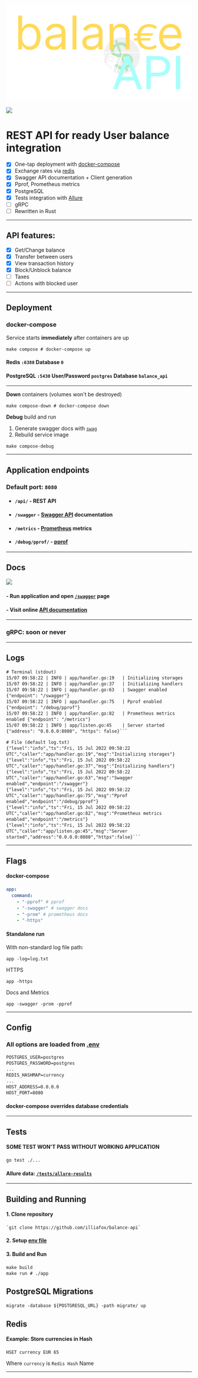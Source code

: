 ![logo](docs/logo.svg)

[![](https://img.shields.io/badge/-Swagger%20Docs-informational?style=flat&logo=swagger&color=blue&labelColor=gray)](https://validator.swagger.io/?url=https://raw.githubusercontent.com/illiafox/balance-api/master/docs/swagger.yaml)

# REST API for ready User balance integration

- [x] One-tap deployment with [docker-compose](#deployment)
- [x] Exchange rates via [redis]()
- [x] Swagger API documentation + Client generation
- [x] Pprof, Prometheus metrics
- [x] PostgreSQL
- [x] Tests integration with [Allure](https://www.allure.com/)
- [ ] gRPC
- [ ] Rewritten in Rust

---

## API features:

- [x] Get/Change balance
- [x] Transfer between users
- [x] View transaction history
- [x] Block/Unblock balance
- [ ] Taxes
- [ ] Actions with blocked user 

---

## Deployment

### docker-compose

Service starts **immediately** after containers are up

```shell
make compose # docker-compose up
```

#### Redis `:6380` **Database** `0`

#### PostgreSQL `:5430`  **User/Password** `postgres` **Database** `balance_api`

---

**Down** containers (volumes won't be destroyed)

```shell
make compose-down # docker-compose down
```

**Debug** build and run

1) Generate swagger docs with [`swag`](https://github.com/swaggo/swag)
2) Rebuild service image

```shell
make compose-debug 
```

---

## Application endpoints

### Default port: `8080`

- #### `/api/` - REST API
- #### `/swagger` - [Swagger API](https://validator.swagger.io/?url=https://raw.githubusercontent.com/illiafox/balance-api/master/docs/swagger.yaml) documentation
- #### `/metrics` - [Prometheus](https://github.com/prometheus/client_golang) metrics
- #### `/debug/pprof/` - [pprof](https://pkg.go.dev/runtime/pprof)

--- 

## Docs

[![](https://img.shields.io/badge/-Swagger%20Docs-informational?style=for-the-badge&logo=swagger&color=blue&labelColor=gray)](https://validator.swagger.io/?url=https://raw.githubusercontent.com/illiafox/balance-api/master/docs/swagger.yaml)

#### - Run application and open [`/swagger`](http://0.0.0.0:8080/swagger) page

#### - Visit online [API documentation](https://validator.swagger.io/?url=https://raw.githubusercontent.com/illiafox/balance-api/master/docs/swagger.yaml)

---

### gRPC: soon or never

---

## Logs

```shell
# Terminal (stdout)
15/07 09:58:22 | INFO | app/handler.go:19 	| Initializing storages
15/07 09:58:22 | INFO | app/handler.go:37 	| Initializing handlers
15/07 09:58:22 | INFO | app/handler.go:63 	| Swagger enabled {"endpoint": "/swagger"}
15/07 09:58:22 | INFO | app/handler.go:75 	| Pprof enabled {"endpoint": "/debug/pprof"}
15/07 09:58:22 | INFO | app/handler.go:82 	| Prometheus metrics enabled {"endpoint": "/metrics"}
15/07 09:58:22 | INFO | app/listen.go:45 	| Server started {"address": "0.0.0.0:8080", "https": false}```
```

```shell
# File (default log.txt)
{"level":"info","ts":"Fri, 15 Jul 2022 09:58:22 UTC","caller":"app/handler.go:19","msg":"Initializing storages"}
{"level":"info","ts":"Fri, 15 Jul 2022 09:58:22 UTC","caller":"app/handler.go:37","msg":"Initializing handlers"}
{"level":"info","ts":"Fri, 15 Jul 2022 09:58:22 UTC","caller":"app/handler.go:63","msg":"Swagger enabled","endpoint":"/swagger"}
{"level":"info","ts":"Fri, 15 Jul 2022 09:58:22 UTC","caller":"app/handler.go:75","msg":"Pprof enabled","endpoint":"/debug/pprof"}
{"level":"info","ts":"Fri, 15 Jul 2022 09:58:22 UTC","caller":"app/handler.go:82","msg":"Prometheus metrics enabled","endpoint":"/metrics"}
{"level":"info","ts":"Fri, 15 Jul 2022 09:58:22 UTC","caller":"app/listen.go:45","msg":"Server started","address":"0.0.0.0:8080","https":false}```
```

--- 

## Flags

#### docker-compose

```yaml
app:
  command:
    - "-pprof" # pprof
    - "-swagger" # swagger docs
    - "-prom" # prometheus docs
    - "-https"
```

#### Standalone run

With non-standard log file path:

```shell
app -log=log.txt
```

HTTPS

```shell
app -https
```

Docs and Metrics

```shell
app -swagger -prom -pprof
```

---

## Config

### All options are loaded from **[.env](.env)**

```dotenv
POSTGRES_USER=postgres
POSTGRES_PASSWORD=postgres
...
REDIS_HASHMAP=currency
...
HOST_ADDRESS=0.0.0.0
HOST_PORT=8080
```

#### docker-compose overrides database credentials

---

## Tests

#### SOME TEST WON'T PASS WITHOUT WORKING APPLICATION

```
go test ./...
```

#### Allure data: [`/tests/allure-results`](`/tests/allure-results`)

---

## Building and Running

#### 1. Clone repository

    `git clone https://github.com/illiafox/balance-api`

#### 2. Setup [env file](.env)

#### 3. Build and Run

```shell
make build
make run # ./app
```

## PostgreSQL Migrations

```shell
migrate -database ${POSTGRESQL_URL} -path migrate/ up
```

## Redis

#### Example: Store currencies in Hash

```shell
HSET currency EUR 65 
```

Where `currency` is `Redis Hash` Name

---


